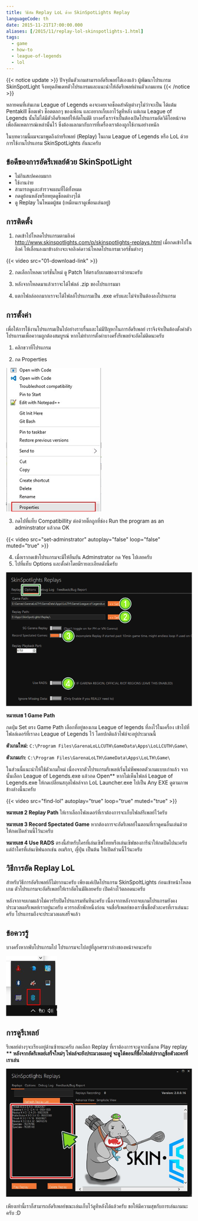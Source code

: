 ```yaml
---
title: วิธีอัด Replay LoL ด้วย SkinSpotLights Replay
languageCode: th
date: 2015-11-21T17:00:00.000
aliases: [/2015/11/replay-lol-skinspotlights-1.html]
tags:
  - game
  - how-to
  - league-of-legends
  - lol
---
```


{{< notice update >}}
ปัจจุบันตัวเกมสามารถอัดรีเพลย์ได้เองแล้ว ผู้พัฒนาโปรแกรม SkinSpotLight จึงหยุดอัพเดทตัวโปรแกรมและแนะนำให้อัดรีเพลย์ผ่านตัวเกมแทน
{{< /notice >}}

หลายคนที่เล่นเกม League of Legends คงจะเคยเจอช็อดสำคัญต่างๆไม่ว่าจะเป็น ได้แต้ม Pentakill ช็อตเฟว ช็อตตลกๆ ของเพื่อน และอยากเก็บเอาไว้ดูทีหลัง แต่เกม League of Legends นั้นไม่ได้มีตัวอีดรีเพลย์ให้อัตโนมัติ บางครั้งเราจำเป็นต้องเปิดโปรแกรมอัดวิดีโอหน้าจอเพื่ออัดเหตการณ์เหล่านั้นไว้ ซึ่งต้องแลกมากับการที่เครื่องเราต้องถูกใช้งานอย่างหนัก

ในบทความนี้ผมจะมาพูดถึงถ่ายรีเพลย์ (Replay) ในเกม League of Legends หรือ LoL ด้วยการใช้งานโปรแกรม SkinSpotLights กันนะครับ

## ข้อดีของการอัดรีเพลย์ด้วย SkinSpotLight

- ไม่กินสเปคคอมมาก
- ใช้งานง่าย
- สามารถดูและสำรวจแผนที่ได้ทั้งหมด
- กดดูย้อนหลังหรือหยุดดูช็อดต่างๆได้
- ดู Replay ในโหมดผู้ชม (เหมือนเราดูเพื่อนเล่นอยู่)

## การติดตั้ง

1. กดเข้าไปโหลดโปรแกรมตามลิงค์ http://www.skinspotlights.com/p/skinspotlights-replays.html เมื่อกดเข้าไปในลิงค์ ให้เลื่อนลงมาข้างล่างจะเจอลิงค์ดาวน์โหลดโปรแกรมเวอร์ชั่นต่างๆ

{{< video src="01-download-link" >}}

2. กดเลือกโหลดเวอร์ชั่นใหม่ ดู Patch ให้ตรงกับเกมของเราด้วยนะครับ

3. หลังจากโหลดมาแล้วเราจะได้ไฟลล์ .zip ของโปรแกรมมา

4. แตกไฟลล์ออกมากเราจะได้ไฟลล์โปรแกรมเป็น .exe ครับและไม่จำเป็นต้องลงโปรแกรม

## การตั้งค่า

เพื่อให้การใช้งานโปรแกรมเป็นไปอย่างราบรื่นและไม่มีปัญหาในการอัดรีเพลย์ เราจึงจำเป็นต้องตั้งค่าตัวโปรแกรมเพื่อความถูกต้องสมบูรณ์
หากไม่ทำการตั้งค่าบางครั้งรีเพลย์จะอัดไม่ติดนะครับ

1. คลิกขวาที่โปรแกรม

2. กด Properties

![Right click to properties](images/raw-04.jpg)

3. กดไปที่แท็บ Compatibillity
   ต่อด้วยติ๊กถูกที่ช่อง Run the program as an adminstrator
   แล้วกด OK

{{< video src="set-adminstrator" autoplay="false" loop="false" muted="true" >}}

4. เมื่อเรากดเข้าโปรแกรมจะมีให้ยืนยัน Adminstrator กด Yes ไปเลยครับ
5. ไปที่แท็บ Options และตั้งค่าโดยมีรายละเอียดดังนี้ครับ

![Options](images/ssl-option_update_rads.png)

**หมายเลข 1 Game Path**

กดปุ่ม Set ตรง Game Path เลือกที่อยู่ของเกม League of legends ที่ลงไว้ในเครื่อง
เข้าไปที่โฟลล์เดอร์ที่เราลง League of Legends ไว้
โดยปกติแล้วไฟล์จะอยู่ประมาณนี้

**ตัวเกมใหม่:** `C:\Program Files\GarenaLoLLCUTH\GameData\Apps\LoLLCUTH\Game\`

**ตัวเกมเก่า:** `C:\Program Files\GarenaLoLTH\GameData\Apps\LoLTH\Game\`

ในส่วนนี้แนะนำให้ใช้ตัวเกมใหม่ เนื่องจากตัวโปรแกรมรีเพลย์เริ่มไม่ซัพพอตตัวเกมแบบเก่าแล้ว
จากนั้นเลือก League of Legends.exe แล้วกด Open\*\* หากไม่เห็นไฟลล์ League of Legends.exe
ให้กดเปลี่ยนสกุลไฟลล์จาก LoL Launcher.exe ไปเป็น Any EXE ดูตามภาพข้างล่างนี้นะครับ

{{< video src="find-lol" autoplay="true" loop="true" muted="true" >}}

**หมายเลข 2 Replay Path** ให้เราเลือกโฟลเดอร์ที่เราต้องการจะเก็บไฟลล์รีเพลย์ไว้ครับ

**หมายเลข 3 Record Spectated Game**
หากต้องการจะอัดรีเพลย์ในตอนที่เราดูคนอื่นเล่นด้วยให้กดเปิดส่วนนี้ไว้นะครับ

**หมายเลข 4 Use RADS** ตรงนี้สำหรับใครที่เล่นเซิฟไทยหรือเล่นเซิฟของการีน่าให้กดปิดไปนะครับ แต่ถ้าใครที่เล่นเซิฟนอกเช่น อเมริกา, ญี่ปุ่น เป็นต้น ให้เปิดส่วนนี้ไว้นะครับ

## วิธีการอัด Replay LoL

สำหรับวิธีการอัดรีเพลย์ก็ไม่ยากนะครับ เพียงแค่เปิดโปรแกรม SkinSpoltLights ก่อนเข้าหน้าโหลดเกม ตัวโปรแกรมจะอัดรีเพลย์ให้เราอัตโนมัติเลยครับ เปิดค้างไว้ตลอดนะครับ

หลังจากจบเกมแล้วไม่ควรรีบปิดโปรแกรมทันทีนะครับ เนื่องจากหลังจากจบเกมโปรแกรมยังคงประมวลผลรีเพลย์เราอยู่นะครับ ควรรอสักพักหนึ่งก่อน จนชื่อรีเพลย์ของเราขึ้นชื่อตัวละครที่เราเล่นนะครับ โปรแกรมถึงจะประมวลผลเสร็จแล้ว

## ข้อควรรู้

บางครั้งหากพับโปรแกรมไป โปรแกรมจะไปอยู่ที่ลูกศรขวาล่างของหน้าจอนะครับ

![Programe in tray icon](images/tray.jpg)

## การดูรีเพลย์

รีเพลย์ต่างๆจะเรียงอยู่ด้านซ้ายนะครับ
กดเลือก Replay ที่เราต้องการจะดูจากนั้นกด Play replay
**\*\* หลังจากอัดรีเพลย์เสร็จใหม่ๆ ไฟลล์จะยังประมวลผลอยู่ จะดูได้ตอนที่ชื่อไฟลล์ปรากฏชื่อตัวละครที่เราเล่น**

![Replay list](images/replay-leftside.png)

เพียงเท่านี้เราก็สามารถอัดรีเพลย์ขณะเล่นเก็บไว้ดูทีหลังได้แล้วครับ
ขอให้มีความสุขกับการเล่นเกมนะครับ :D
